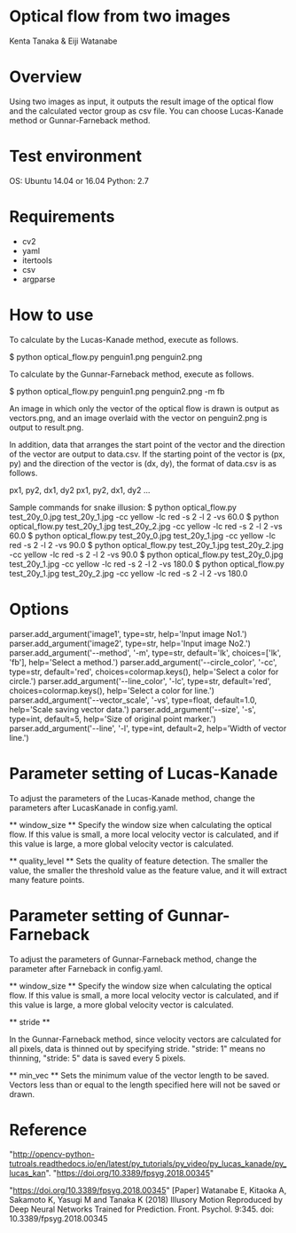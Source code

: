 Optical flow from two images
================================
Kenta Tanaka & Eiji Watanabe


Overview
================================
Using two images as input, it outputs the result image of the optical flow and the calculated vector group as csv file.
You can choose Lucas-Kanade method or Gunnar-Farneback method.



Test environment
===========================
OS: Ubuntu 14.04 or 16.04
Python: 2.7



Requirements
===========================
* cv2
* yaml
* itertools
* csv
* argparse



How to use
================================
To calculate by the Lucas-Kanade method, execute as follows.

  $ python optical_flow.py penguin1.png penguin2.png

To calculate by the Gunnar-Farneback method, execute as follows.

  $ python optical_flow.py penguin1.png penguin2.png -m fb

An image in which only the vector of the optical flow is drawn is output as vectors.png,
 and an image overlaid with the vector on penguin2.png is output to result.png.

In addition, data that arranges the start point of the vector and the direction of the vector are output to data.csv.
If the starting point of the vector is (px, py) and the direction of the vector is (dx, dy),
the format of data.csv is as follows.

px1, py2, dx1, dy2
px1, py2, dx1, dy2
...


Sample commands for snake illusion:
 $ python optical_flow.py test_20y_0.jpg test_20y_1.jpg -cc yellow -lc red -s 2 -l 2 -vs 60.0
 $ python optical_flow.py test_20y_1.jpg test_20y_2.jpg -cc yellow -lc red -s 2 -l 2 -vs 60.0
 $ python optical_flow.py test_20y_0.jpg test_20y_1.jpg -cc yellow -lc red -s 2 -l 2 -vs 90.0
 $ python optical_flow.py test_20y_1.jpg test_20y_2.jpg -cc yellow -lc red -s 2 -l 2 -vs 90.0
 $ python optical_flow.py test_20y_0.jpg test_20y_1.jpg -cc yellow -lc red -s 2 -l 2 -vs 180.0
 $ python optical_flow.py test_20y_1.jpg test_20y_2.jpg -cc yellow -lc red -s 2 -l 2 -vs 180.0




Options
================================
parser.add_argument('image1', type=str, help='Input image No1.')
parser.add_argument('image2', type=str, help='Input image No2.')
parser.add_argument('--method', '-m', type=str, default='lk', choices=['lk', 'fb'], help='Select a method.')
parser.add_argument('--circle_color', '-cc', type=str, default='red', choices=colormap.keys(), help='Select a color for circle.')
parser.add_argument('--line_color', '-lc', type=str, default='red', choices=colormap.keys(), help='Select a color for line.')
parser.add_argument('--vector_scale', '-vs', type=float, default=1.0, help='Scale saving vector data.')
parser.add_argument('--size', '-s', type=int, default=5, help='Size of original point marker.')
parser.add_argument('--line', '-l', type=int, default=2, help='Width of vector line.')



Parameter setting of Lucas-Kanade
================================
To adjust the parameters of the Lucas-Kanade method, change the parameters after LucasKanade in config.yaml.

** window_size **
Specify the window size when calculating the optical flow.
If this value is small, a more local velocity vector is calculated,
and if this value is large, a more global velocity vector is calculated.

** quality_level **
Sets the quality of feature detection.
The smaller the value, the smaller the threshold value as the feature value,
and it will extract many feature points.



Parameter setting of Gunnar-Farneback
================================
To adjust the parameters of Gunnar-Farneback method, change the parameter after Farneback in config.yaml.

** window_size **
Specify the window size when calculating the optical flow.
If this value is small, a more local velocity vector is calculated,
and if this value is large, a more global velocity vector is calculated.

** stride **

In the Gunnar-Farneback method, since velocity vectors are calculated for all pixels,
data is thinned out by specifying stride.
"stride: 1" means no thinning, "stride: 5" data is saved every 5 pixels.

** min_vec **
Sets the minimum value of the vector length to be saved.
Vectors less than or equal to the length specified here will not be saved or drawn.



Reference
===========================
"http://opencv-python-tutroals.readthedocs.io/en/latest/py_tutorials/py_video/py_lucas_kanade/py_lucas_kan".
"https://doi.org/10.3389/fpsyg.2018.00345"

"https://doi.org/10.3389/fpsyg.2018.00345" [Paper]
Watanabe E, Kitaoka A, Sakamoto K, Yasugi M and Tanaka K (2018)
Illusory Motion Reproduced by Deep Neural Networks Trained for Prediction.
Front. Psychol. 9:345. doi: 10.3389/fpsyg.2018.00345

